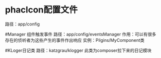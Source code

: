 # phaclcon配置文件
路径：app/config

#Manager 组件触发事件
路径：app/config/eventsManager
作用：可以有很多存在的侦听者为这些产生的事件作出响应
实例：Pilgins/MyComponent类

#KLoger日记类
路径：katzgrau/klogger
此类为composer拉下来的日记模块